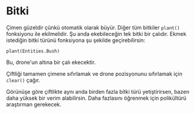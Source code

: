 # Bitki
Çimen güzeldir çünkü otomatik olarak büyür. Diğer tüm bitkiler `plant()` fonksiyonu ile ekilmelidir. Şu anda ekebileceğin tek bitki bir çalıdır.
Ekmek istediğin bitki türünü fonksiyona şu şekilde geçirebilirsin:

`plant(Entities.Bush)`

Bu, drone'un altına bir çalı ekecektir.

Çiftliği tamamen çimene sıfırlamak ve drone pozisyonunu sıfırlamak için `clear()` çağır.

Görünüşe göre çiftlikte aynı anda birden fazla bitki türü yetiştirirsen, bazen daha yüksek bir verim alabilirsin. Daha fazlasını öğrenmek için polikültürü araştırman gerekecek.